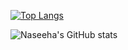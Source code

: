 



<!---
naseehasalam/naseehasalam is a ✨ special ✨ repository because its `README.md` (this file) appears on your GitHub profile.
You can click the Preview link to take a look at your changes.
--->
[![Top Langs](https://github-readme-stats.vercel.app/api/top-langs/?username=naseehasalam)](https://github.com/naseehasalam/github-readme-stats)

![Naseeha's GitHub stats](https://github-readme-stats.vercel.app/api?username=naseehasalam&show_icons=true&theme=transparent)